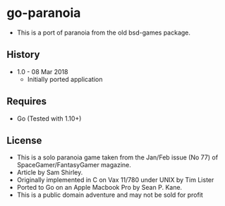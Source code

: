# go-paranoia

* This is a port of paranoia from the old bsd-games package.

## History

* 1.0 - 08 Mar 2018
   * Initially ported application

## Requires

* Go (Tested with 1.10+)

## License
* This is a solo paranoia game taken from the Jan/Feb issue (No 77) of SpaceGamer/FantasyGamer magazine.
* Article by Sam Shirley.
* Originally implemented in C on Vax 11/780 under UNIX by Tim Lister
* Ported to Go on an Apple Macbook Pro by Sean P. Kane.
* This is a public domain adventure and may not be sold for profit

